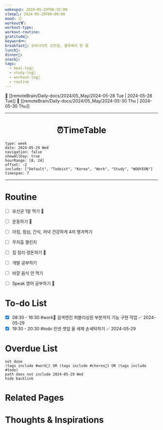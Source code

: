 ```yaml
---
wakeup🌞: 2024-05-29T06:55:00
sleep🌜: 2024-05-29T00:00:00
mood: 😐
workout🏋️: 
workout-type: 
workout-routine: 
gratitude🙏: 
keyword🗝️: 
breakfast🍳: 오버나이트 오트밀, 블루베리 한 줌
lunch🍚: 
dinner🥗: 
snack🍬: 
tags:
  - meal-log📝
  - study-log📓
  - workout-log💪
  - routine
---
```


🔺 [[remoteBrain/Daily-docs/2024/05_May/2024-05-28 Tue | 2024-05-28 Tue]]
🔻 [[remoteBrain/Daily-docs/2024/05_May/2024-05-30 Thu | 2024-05-30 Thu]]
___
<h1> <center>⏰TimeTable </center> </h1>

```gEvent
type: week
date: 2024-05-29 Wed
navigation: false
showAllDay: true
hourRange: [8, 24]
offset: -2
include: ["Default", "Todoist", "Korea", "Work", "Study", "WOOYEON"]
timespan: 7
```

--- 


# Routine 

- [ ] 유산균 1알 먹기 🔼 
- [ ] 운동하기 🔼
- [ ] 아침, 점심, 간식, 저녁 건강하게 4끼 챙겨먹기
- [ ] 무지출 챌린지 
- [ ] 집 정리·정돈하기 🔼
- [ ] 개발 공부하기
- [ ] 바깥 음식 안 먹기 
- [ ] Speak 영어 공부하기 🔼 


# To-do List
- [x] 08:30 - 16:30 #work💼 검색엔진 퍼블리싱된 부분까지 기능 구현 작업 ✅ 2024-05-29
- [x] 19:30 - 20:30 #todo 린넨 셋업 울 세제 손세탁하기 ✅ 2024-05-29

# Overdue List
```tasks
not done
(tags include #work💼) OR (tags include #chores🧺) OR (tags include #todo)
path does not include 2024-05-29 Wed
hide backlink
```

# Related Pages



# Thoughts & Inspirations


